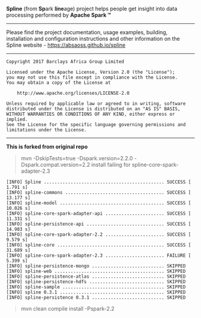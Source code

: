 **Spline** (from **Sp**ark **line**age) project helps people get insight into data processing performed by **Apache Spark &trade;**

---

Please find the project documentation, usage examples, building, installation and configuration instructions and other information 
on the Spline website - https://absaoss.github.io/spline

---

    Copyright 2017 Barclays Africa Group Limited
    
    Licensed under the Apache License, Version 2.0 (the "License");
    you may not use this file except in compliance with the License.
    You may obtain a copy of the License at
    
        http://www.apache.org/licenses/LICENSE-2.0
    
    Unless required by applicable law or agreed to in writing, software
    distributed under the License is distributed on an "AS IS" BASIS,
    WITHOUT WARRANTIES OR CONDITIONS OF ANY KIND, either express or implied.
    See the License for the specific language governing permissions and
    limitations under the License.

---
**This is forked from original repo**

> mvn -DskipTests=true -Dspark.version=2.2.0  -Dspark.compat.version=2.2 install
failing for spline-core-spark-adapter-2.3

```
[INFO] Spline ............................................. SUCCESS [  1.791 s]
[INFO] spline-commons ..................................... SUCCESS [ 13.177 s]
[INFO] spline-model ....................................... SUCCESS [ 10.026 s]
[INFO] spline-core-spark-adapter-api ...................... SUCCESS [ 11.331 s]
[INFO] spline-persistence-api ............................. SUCCESS [ 14.983 s]
[INFO] spline-core-spark-adapter-2.2 ...................... SUCCESS [  9.579 s]
[INFO] spline-core ........................................ SUCCESS [ 31.689 s]
[INFO] spline-core-spark-adapter-2.3 ...................... FAILURE [  5.399 s]
[INFO] spline-persistence-mongo ........................... SKIPPED
[INFO] spline-web ......................................... SKIPPED
[INFO] spline-persistence-atlas ........................... SKIPPED
[INFO] spline-persistence-hdfs ............................ SKIPPED
[INFO] spline-sample ...................................... SKIPPED
[INFO] spline 0.3.1 ....................................... SKIPPED
[INFO] spline-persistence 0.3.1 ........................... SKIPPED
```

> mvn clean compile install -Pspark-2.2